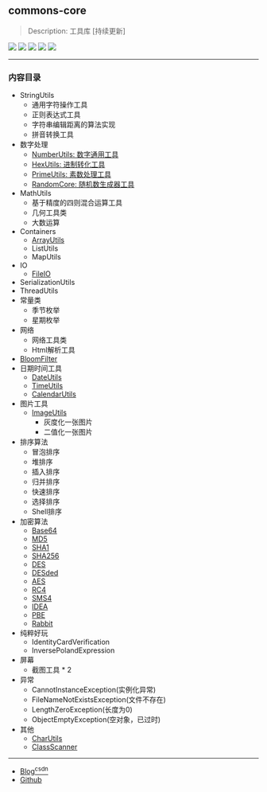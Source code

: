 ## commons-core
> Description: 工具库 [持续更新]

![](https://img.shields.io/badge/java-1.8-brightgreen.svg)
![](https://img.shields.io/badge/maven-3.6.1-orangered.svg)
![](https://img.shields.io/badge/ide-IntelliJ%20IDEA-rosybrown.svg)
![](https://img.shields.io/badge/junit-4.11-darksalmon.svg)
![](https://img.shields.io/badge/version-2.1.4-cornflowerblue.svg)

----------------------------------------------

### 内容目录

- StringUtils
    - 通用字符操作工具
    - 正则表达式工具
    - 字符串编辑距离的算法实现
    - 拼音转换工具
- 数字处理
    - [NumberUtils: 数字通用工具](src/main/java/pers/hai/util/commons/nums/NumberUtils.java)
    - [HexUtils: 进制转化工具](src/main/java/pers/hai/util/commons/nums/HexUtils.java)
    - [PrimeUtils: 素数处理工具](src/main/java/pers/hai/util/commons/nums/PrimeUtils.java)
    - [RandomCore: 随机数生成器工具](src/main/java/pers/hai/util/commons/nums/RandomCore.java)
- MathUtils
    - 基于精度的四则混合运算工具
    - 几何工具类
    - 大数运算
- Containers
    - [ArrayUtils](src/main/java/pers/hai/util/commons/containers/ArrayUtils.java)
    - ListUtils
    - MapUtils
- IO
    - [FileIO](src/main/java/pers/hai/util/commons/io/FileIO.java)
- SerializationUtils
- ThreadUtils
- 常量类
    - 季节枚举
    - 星期枚举
- 网络
  - 网络工具类
  - Html解析工具
- [BloomFilter](src/main/java/pers/hai/util/commons/filter/BloomFilter.java)
- 日期时间工具
    - [DateUtils](src/main/java/pers/hai/util/commons/datetime/DateUtils.java)
    - [TimeUtils](src/main/java/pers/hai/util/commons/datetime/TimeUtils.java)
    - [CalendarUtils](src/main/java/pers/hai/util/commons/datetime/CalendarUtils.java)
- 图片工具
    - [ImageUtils](src/main/java/pers/hai/util/commons/image/ImageUtils.java)
        - 灰度化一张图片
        - 二值化一张图片
- 排序算法
    - 冒泡排序
    - 堆排序
    - 插入排序
    - 归并排序
    - 快速排序
    - 选择排序
    - Shell排序
- 加密算法
    - [Base64](src/main/java/pers/hai/util/commons/encrypt/Base64.java)
    - [MD5](src/main/java/pers/hai/util/commons/encrypt/MD5.java)
    - [SHA1](src/main/java/pers/hai/util/commons/encrypt/SHA1.java)
    - [SHA256](src/main/java/pers/hai/util/commons/encrypt/SHA256.java)
    - [DES](src/main/java/pers/hai/util/commons/encrypt/DES.java)
    - [DESded](src/main/java/pers/hai/util/commons/encrypt/DESede.java)
    - [AES](src/main/java/pers/hai/util/commons/encrypt/AES.java)
    - [RC4](src/main/java/pers/hai/util/commons/encrypt/RC4.java)
    - [SMS4](src/main/java/pers/hai/util/commons/encrypt/SMS4.java)
    - [IDEA](src/main/java/pers/hai/util/commons/encrypt/IDEA.java)
    - [PBE](src/main/java/pers/hai/util/commons/encrypt/PBE.java)
    - [Rabbit](src/main/java/pers/hai/util/commons/encrypt/Rabbit.java)
- 纯粹好玩
    - IdentityCardVerification
    - InversePolandExpression
- 屏幕
    - 截图工具 * 2
- 异常
    - CannotInstanceException(实例化异常)
    - FileNameNotExistsException(文件不存在)
    - LengthZeroException(长度为0)
    - ObjectEmptyException(空对象，已过时)
- 其他
    - [CharUtils](src/main/java/pers/hai/util/commons/CharUtils.java)
    - [ClassScanner](src/main/java/pers/hai/util/commons/scan/ClassScanner.java)

----------------------------------------------

- [Blog<sup>csdn</sup>](https://qwhai.blog.csdn.net/)
- [Github](https://github.com/qwhaib)